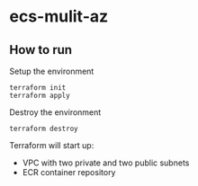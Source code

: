 # ecs-mulit-az

## How to run

Setup the environment
```shell
terraform init
terraform apply
```

Destroy the environment
```shell
terraform destroy
```

Terraform will start up:
* VPC with two private and two public subnets
* ECR container repository